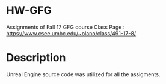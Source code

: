 # HW-GFG
Assignments of Fall 17 GFG course
Class Page : https://www.csee.umbc.edu/~olano/class/491-17-8/

# Description
Unreal Engine source code was utilized for all the assigments.

